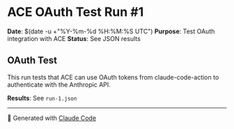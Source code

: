 # ACE OAuth Test Run #1

**Date**: $(date -u +"%Y-%m-%d %H:%M:%S UTC")
**Purpose**: Test OAuth integration with ACE
**Status**: See JSON results

## OAuth Test

This run tests that ACE can use OAuth tokens from claude-code-action
to authenticate with the Anthropic API.

**Results**: See `run-1.json`

---

🤖 Generated with [Claude Code](https://claude.com/claude-code)

